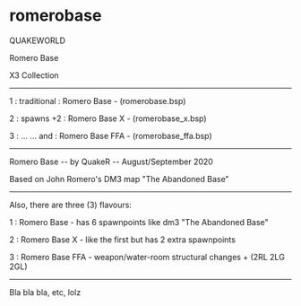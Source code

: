 # romerobase

QUAKEWORLD

Romero Base

X3 Collection

--------------------------------------------------------

1 : traditional : Romero Base     - (romerobase.bsp)

2 : spawns +2   : Romero Base X   - (romerobase_x.bsp)

3 : ... ... and : Romero Base FFA - (romerobase_ffa.bsp)

--------------------------------------------------------

Romero Base -- by QuakeR -- August/September 2020

Based on John Romero's DM3 map "The Abandoned Base"

--------------------------------------------------------

Also, there are three (3) flavours:

1 : Romero Base     - has 6 spawnpoints like dm3 "The Abandoned Base"

2 : Romero Base X   - like the first but has 2 extra spawnpoints

3 : Romero Base FFA - weapon/water-room structural changes + (2RL 2LG 2GL)

--------------------------------------------------------

Bla bla bla, etc, lolz

